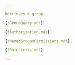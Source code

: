 ```yaml
---

Retrieves a group.

{!GroupQuery.md!}

{!Authorization.md!}

{!NamedGroupsPermissions.md!}

{!RateLimits.md!}

---
```

